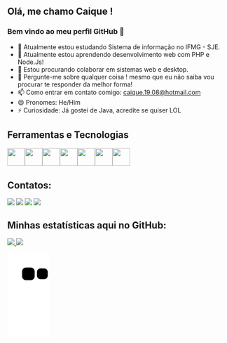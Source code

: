 ## Olá, me chamo Caique ! 
### Bem vindo ao meu perfil GitHub 👋

- 🔭 Atualmente estou estudando Sistema de informação no IFMG - SJE.
- 🌱 Atualmente estou aprendendo desenvolvimento web com PHP e Node.Js!
- 👯 Estou procurando colaborar em sistemas web e desktop.
- 💬 Pergunte-me sobre qualquer coisa ! mesmo que eu não saiba vou procurar te responder da melhor forma!
- 📫 Como entrar em contato comigo: caique.19.08@hotmail.com
- 😄 Pronomes: He/Him
- ⚡ Curiosidade: Já gostei de Java, acredite se quiser LOL

## Ferramentas e Tecnologias

<img src="https://cdn.jsdelivr.net/gh/devicons/devicon/icons/csharp/csharp-original.svg" width="40" height="40"/><img src="https://cdn.jsdelivr.net/gh/devicons/devicon/icons/css3/css3-original.svg" width="40" height="40"/><img src="https://cdn.jsdelivr.net/gh/devicons/devicon/icons/github/github-original.svg" width="40" height="40"/><img src="https://cdn.jsdelivr.net/gh/devicons/devicon/icons/html5/html5-original.svg" width="40" height="40"/><img src="https://cdn.jsdelivr.net/gh/devicons/devicon/icons/javascript/javascript-original.svg" width="40" height="40"/><img src="https://cdn.jsdelivr.net/gh/devicons/devicon/icons/mysql/mysql-original.svg" width="40" height="40"/><img src="https://cdn.jsdelivr.net/gh/devicons/devicon/icons/php/php-original.svg" width="40" height="40"/>
                                                  
## Contatos:

<div>
<a href="https://www.youtube.com/channel/UCKHQ1ZM96j0WEHib5gDqhng" target="_blank"><img src="https://img.shields.io/badge/YouTube-FF0000?style=for-the-badge&logo=youtube&logoColor=white" target="_blank"></a>
<a href="https://instagram.com/k.i.q.fa/" target="_blank"><img src="https://img.shields.io/badge/-Instagram-%23E4405F?style=for-the-badge&logo=instagram&logoColor=white" target="_blank"></a>
<a href = "mailto:caique.19.08@hotmail.com"><img src="https://img.shields.io/badge/Gmail-D14836?style=for-the-badge&logo=gmail&logoColor=white" target="_blank"></a>
<a href="https://www.linkedin.com/in/caique-araújo-0053201b0/" target="_blank"><img src="https://img.shields.io/badge/-LinkedIn-%230077B5?style=for-the-badge&logo=linkedin&logoColor=white" target="_blank"></a>   
</div>

## Minhas estatísticas aqui no GitHub:


<div>
<a href="https://github.com/seu-usuário-aqui">
<img height="180em" src="https://github-readme-stats.vercel.app/api/top-langs/?username=Caique0Araujo&layout=compact&langs_count=7&theme=dracula"/>
<img height="180em" src="https://github-readme-stats.vercel.app/api?username=Caique0Araujo&show_icons=true&theme=dracula&include_all_commits=true&count_private=true"/>
</div>

  
 ![Snake animation](https://github.com/Caique0Araujo/Caique0Araujo/blob/output/github-contribution-grid-snake.svg)
